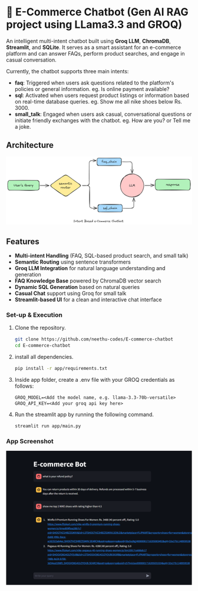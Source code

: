 # 💬 E-Commerce Chatbot (Gen AI RAG project using LLama3.3 and GROQ)

An intelligent multi-intent chatbot built using **Groq LLM**, **ChromaDB**, **Streamlit**, and **SQLite**. It serves as a smart assistant for an e-commerce platform and can answer FAQs, perform product searches, and engage in casual conversation.

Currently, the chatbot supports three main intents:

- **faq**: Triggered when users ask questions related to the platform's policies or general information. eg. Is online payment available?
- **sql**: Activated when users request product listings or information based on real-time database queries. eg. Show me all nike shoes below Rs. 3000.
- **small_talk**: Engaged when users ask casual, conversational questions or initiate friendly exchanges with the chatbot. eg. How are you? or Tell me a joke.


## Architecture
![architecture diagram of the e-commerce chatbot](app/resources/architecture-diagram.png)

##  Features

-  **Multi-intent Handling** (FAQ, SQL-based product search, and small talk)
-  **Semantic Routing** using sentence transformers
-  **Groq LLM Integration** for natural language understanding and generation
-  **FAQ Knowledge Base** powered by ChromaDB vector search
-  **Dynamic SQL Generation** based on natural queries
-  **Casual Chat** support using Groq for small talk
-  **Streamlit-based UI** for a clean and interactive chat interface

### Set-up & Execution

1. Clone the repository. 

    ```bash
    git clone https://github.com/neethu-codes/E-commerce-chatbot
    cd E-commerce-chatbot
    ```

1. install all dependencies. 

    ```bash
    pip install -r app/requirements.txt
    ```

1. Inside app folder, create a .env file with your GROQ credentials as follows:
    ```text
    GROQ_MODEL=<Add the model name, e.g. llama-3.3-70b-versatile>
    GROQ_API_KEY=<Add your groq api key here>
    ```

1. Run the streamlit app by running the following command.

    ```bash
    streamlit run app/main.py
    ```

### App Screenshot
![App screenshot of the e-commerce chatbot](app/resources/product-ss.png)
